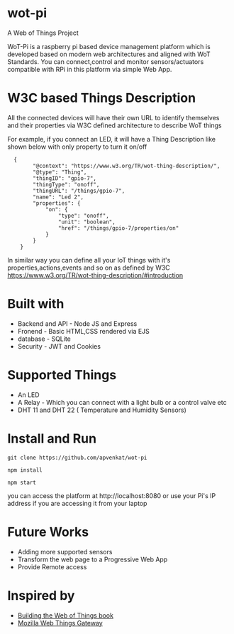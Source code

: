 # wot-pi
A Web of Things Project 

WoT-Pi is a raspberry pi based device management platform which is developed based on modern web architectures and aligned with WoT 
Standards. You can connect,control and monitor sensors/actuators compatible with RPi in this platform via simple Web App.

# W3C based Things Description
All the connected devices will have their own URL to identify themselves and their properties via W3C defined architecture to describe WoT things 

For example, if you connect an LED, it will have a Thing Description like shown below with only property to turn it on/off

```
  {
        "@context": "https://www.w3.org/TR/wot-thing-description/",
        "@type": "Thing",
        "thingID": "gpio-7",
        "thingType": "onoff",
        "thingURL": "/things/gpio-7",
        "name": "Led 2",
        "properties": {
            "on": {
                "type": "onoff",
                "unit": "boolean",
                "href": "/things/gpio-7/properties/on"
            }
        }
    }
```
In similar way you can define all your IoT things with it's properties,actions,events and so on as defined by W3C https://www.w3.org/TR/wot-thing-description/#introduction

# Built with
* Backend and API - Node JS and Express
* Fronend - Basic HTML,CSS rendered via EJS
* database - SQLite
* Security - JWT and Cookies

# Supported Things
* An LED
* A Relay - Which you can connect with a light bulb or a control valve etc
* DHT 11 and DHT 22 ( Temperature and Humidity Sensors)

# Install and Run
```
git clone https://github.com/apvenkat/wot-pi

npm install

npm start

```
you can access the platform at http://localhost:8080 or use your Pi's IP address if you are accessing it from your laptop

# Future Works
* Adding more supported sensors
* Transform the web page to a Progressive Web App
* Provide Remote access 

# Inspired by
* [Building the Web of Things book](https://webofthings.org/book/)
* [Mozilla Web Things Gateway](https://iot.mozilla.org/)
